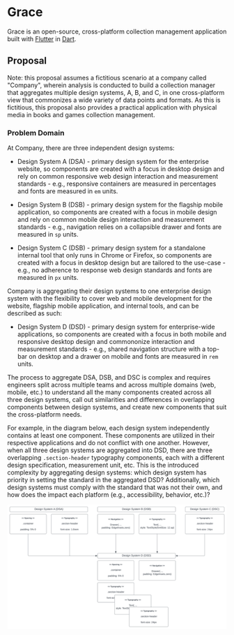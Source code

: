 # Grace

Grace is an open-source, cross-platform collection management application built with [Flutter](https://flutter.dev/) in [Dart](https://dart.dev/).

## Proposal

Note: this proposal assumes a fictitious scenario at a company called "Company", wherein analysis is conducted to build a collection manager that aggregates multiple design systems, A, B, and C, in one cross-platform view that commonizes a wide variety of data points and formats. As this is fictitious, this proposal also provides a practical application with physical media in books and games collection management.

### Problem Domain

At Company, there are three independent design systems:

- Design System A (DSA) - primary design system for the enterprise website, so components are created with a focus in desktop design and rely on common responsive web design interaction and measurement standards - e.g., responsive containers are measured in percentages and fonts are measured in `em` units.

- Design System B (DSB) - primary design system for the flagship mobile application, so components are created with a focus in mobile design and rely on common mobile design interaction and measurement standards - e.g., navigation relies on a collapsible drawer and fonts are measured in `sp` units.

- Design System C (DSB) - primary design system for a standalone internal tool that only runs in Chrome or Firefox, so components are created with a focus in desktop design but are tailored to the use-case - e.g., no adherence to response web design standards and fonts are measured in `px` units.

Company is aggregating their design systems to one enterprise design system with the flexibility to cover web and mobile development for the website, flagship mobile application, and internal tools, and can be described as such:

- Design System D (DSD) - primary design system for enterprise-wide applications, so components are created with a focus in both mobile and responsive desktop design and commononize interaction and measurement standards - e.g., shared navigation structure with a top-bar on desktop and a drawer on mobile and fonts are measured in `rem` units.

The process to aggregate DSA, DSB, and DSC is complex and requires engineers split across multiple teams and across multiple domains (web, mobile, etc.) to understand all the many components created across all three design systems, call out similarities and differences in overlapping components between design systems, and create new components that suit the cross-platform needs.

For example, in the diagram below, each design system independently contains at least one component. These components are utilized in their respective applications and do not conflict with one another. However, when all three design systems are aggregated into DSD, there are three overlapping `.section-header` typography components, each with a different design specification, measurement unit, etc. This is the introduced complexity by aggregating design systems: which design system has priority in setting the standard in the aggregated DSD? Additionally, which design systems must comply with the standard that was not their own, and how does the impact each platform (e.g., accessibility, behavior, etc.)?

![](docs/img/dsd-aggregation.svg)